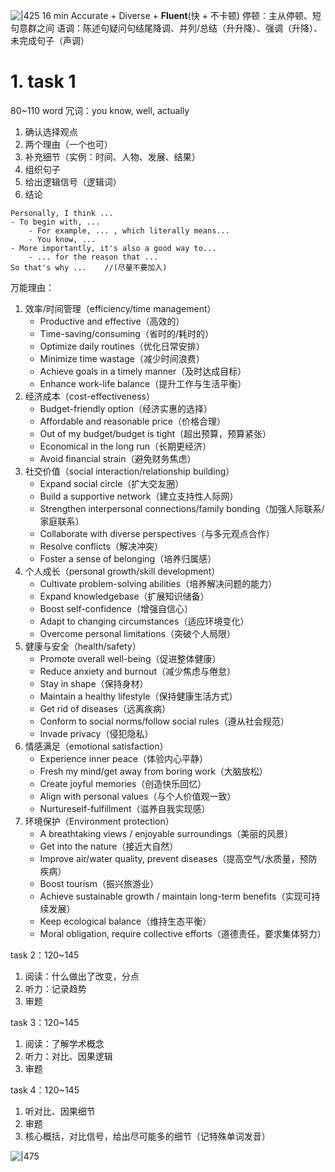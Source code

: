 ![|425](image/Pasted%20image%2020250927162203.png)
16 min
Accurate + Diverse + **Fluent**(快 + 不卡顿)
停顿：主从停顿、短句意群之间
语调：陈述句疑问句结尾降调、并列/总结（升升降）、强调（升降）、未完成句子（声调）
# 1. task 1
80~110 word
冗词：you know, well, actually
1. 确认选择观点
2. 两个理由（一个也可）
3. 补充细节（实例：时间、人物、发展、结果）
4. 组织句子
5. 给出逻辑信号（逻辑词）
6. 结论

```text
Personally, I think ...
- To begin with, ...
	- For example, ... , which literally means...
	- You know, ...
- More importantly, it's also a good way to...
	- ... for the reason that ...
So that's why ...    //(尽量不要加入)
```

万能理由：
1. 效率/时间管理（efficiency/time management）
	- Productive and effective（高效的）
	- Time-saving/consuming（省时的/耗时的）
	- Optimize daily routines（优化日常安排）
	- Minimize time wastage（减少时间浪费）
	- Achieve goals in a timely manner（及时达成目标）
	- Enhance work-life balance（提升工作与生活平衡）
2. 经济成本（cost-effectiveness）
	- Budget-friendly option（经济实惠的选择）
	- Affordable and reasonable price（价格合理）
	- Out of my budget/budget is tight（超出预算，预算紧张）
	- Economical in the long run（长期更经济）
	- Avoid financial strain（避免财务焦虑）
3. 社交价值（social interaction/relationship building）
	- Expand social circle（扩大交友圈）
	- Build a supportive network（建立支持性人际网）
	- Strengthen interpersonal connections/family bonding（加强人际联系/家庭联系）
	- Collaborate with diverse perspectives（与多元观点合作）
	- Resolve conflicts（解决冲突）
	- Foster a sense of belonging（培养归属感）
4. 个人成长（personal growth/skill development）
	- Cultivate problem-solving abilities（培养解决问题的能力）
	- Expand knowledgebase（扩展知识储备）
	- Boost self-confidence（增强自信心）
	- Adapt to changing circumstances（适应环境变化）
	- Overcome personal limitations（突破个人局限）
5. 健康与安全（health/safety）
	- Promote overall well-being（促进整体健康）
	- Reduce anxiety and burnout（减少焦虑与倦怠）
	- Stay in shape（保持身材）
	- Maintain a healthy lifestyle（保持健康生活方式）
	- Get rid of diseases（远离疾病）
	- Conform to social norms/follow social rules（遵从社会规范）
	- Invade privacy（侵犯隐私）
6. 情感满足（emotional satisfaction）
	- Experience inner peace（体验内心平静）
	- Fresh my mind/get away from boring work（大脑放松）
	- Create joyful memories（创造快乐回忆）
	- Align with personal values（与个人价值观一致）
	- Nurtureself-fulfillment（滋养自我实现感）
7. 环境保护（Environment protection）
	- A breathtaking views / enjoyable surroundings（美丽的风景）
	- Get into the nature（接近大自然）
	- Improve air/water quality, prevent diseases（提高空气/水质量，预防疾病）
	- Boost tourism（振兴旅游业）
	- Achieve sustainable growth / maintain long-term benefits（实现可持续发展）
	- Keep ecological balance（维持生态平衡）
	- Moral obligation, require collective efforts（道德责任，要求集体努力）

task 2：120~145
1. 阅读：什么做出了改变，分点
2. 听力：记录趋势
3. 审题

task 3：120~145
1. 阅读：了解学术概念
2. 听力：对比、因果逻辑
3. 审题

task 4：120~145
1. 听对比、因果细节
2. 审题
3. 核心概括，对比信号，给出尽可能多的细节（记特殊单词发音）

![|475](image/Pasted%20image%2020250927210132.png)
